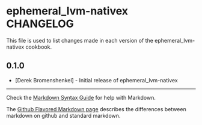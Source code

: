 ephemeral_lvm-nativex CHANGELOG
===============================

This file is used to list changes made in each version of the ephemeral_lvm-nativex cookbook.

0.1.0
-----
- [Derek Bromenshenkel] - Initial release of ephemeral_lvm-nativex

- - -
Check the [Markdown Syntax Guide](http://daringfireball.net/projects/markdown/syntax) for help with Markdown.

The [Github Flavored Markdown page](http://github.github.com/github-flavored-markdown/) describes the differences between markdown on github and standard markdown.

